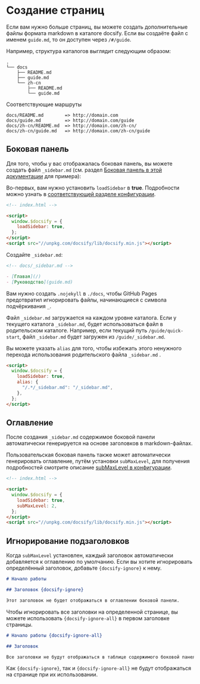 # Создание страниц

Если вам нужно больше страниц, вы можете создать дополнительные файлы формата markdown в каталоге docsify. Если вы создаёте файл с именем `guide.md`, то он доступен через `/#/guide`.

Например, структура каталогов выглядит следующим образом:

```text
.
└── docs
    ├── README.md
    ├── guide.md
    └── zh-cn
        ├── README.md
        └── guide.md
```

Соответствующие маршруты

```text
docs/README.md        => http://domain.com
docs/guide.md         => http://domain.com/guide
docs/zh-cn/README.md  => http://domain.com/zh-cn/
docs/zh-cn/guide.md   => http://domain.com/zh-cn/guide
```

## Боковая панель

Для того, чтобы у вас отображалась боковая панель, вы можете создать файл `_sidebar.md` (см. раздел [Боковая панель в этой документации](https://github.com/QingWei-Li/docsify/blob/master/docs/ru-ru/_sidebar.md) для примера):

Во-первых, вам нужно установить `loadSidebar` в **true**. Подробности можно узнать в [соответствующей разделе конфигурации](ru-ru/configuration.md#loadsidebar).

```html
<!-- index.html -->

<script>
  window.$docsify = {
    loadSidebar: true,
  };
</script>
<script src="//unpkg.com/docsify/lib/docsify.min.js"></script>
```

Создайте `_sidebar.md`:

```markdown
<!-- docs/_sidebar.md -->

- [Главая](/)
- [Руководство](guide.md)
```

Вам нужно создать `.nojekyll` в `./docs`, чтобы GitHub Pages предотвратил игнорировать файлы, начинающиеся с символа подчёркивания `_`.

Файл `_sidebar.md` загружается на каждом уровне каталога. Если у текущего каталога `_sidebar.md`, будет использоваться файл в родительском каталоге. Например, если текущий путь `/guide/quick-start`, файл `_sidebar.md` будет загружен из `/guide/_sidebar.md`.

Вы можете указать `alias` для того, чтобы избежать этого ненужного перехода использования родительского файла `_sidebar.md` .

```html
<script>
  window.$docsify = {
    loadSidebar: true,
    alias: {
      "/.*/_sidebar.md": "/_sidebar.md",
    },
  };
</script>
```

## Оглавление

После создания `_sidebar.md` содержимое боковой панели автоматически генерируется на основе заголовков в markdown-файлах.

Пользовательская боковая панель также может автоматически генерировать оглавление, путём установки `subMaxLevel`, для получения подробностей смотрите описание [subMaxLevel в конфигурации](ru-ru/configuration.md#submaxlevel).

```html
<!-- index.html -->

<script>
  window.$docsify = {
    loadSidebar: true,
    subMaxLevel: 2,
  };
</script>
<script src="//unpkg.com/docsify/lib/docsify.min.js"></script>
```

## Игнорирование подзаголовков

Когда `subMaxLevel` установлен, каждый заголовок автоматически добавляется к оглавлению по умолчанию. Если вы хотите игнорировать определённый заголовок, добавьте `{docsify-ignore}` к нему.

```markdown
# Начало работы

## Заголовок {docsify-ignore}

Этот заголовок не будет отображаться в оглавлении боковой панели.
```

Чтобы игнорировать все заголовки на определенной странице, вы можете использовать `{docsify-ignore-all}` в первом заголовке страницы.

```markdown
# Начало работы {docsify-ignore-all}

## Заголовок

Все заголовки не будут отображаться в таблице содержимого боковой панели.
```

Как `{docsify-ignore}`, так и `{docsify-ignore-all}` не будут отображаться на странице при их использовании.
